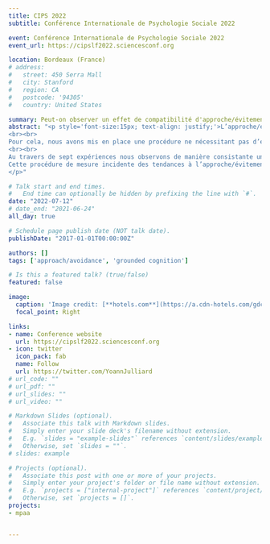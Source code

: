 ```yaml
---
title: CIPS 2022
subtitle: Conférence Internationale de Psychologie Sociale 2022

event: Conférence Internationale de Psychologie Sociale 2022
event_url: https://cipslf2022.sciencesconf.org

location: Bordeaux (France)
# address:
#   street: 450 Serra Mall
#   city: Stanford
#   region: CA
#   postcode: '94305'
#   country: United States

summary: Peut-on observer un effet de compatibilité d'approche/évitement dans une procédure non-évaluative ?
abstract: "<p style='font-size:15px; text-align: justify;'>L’approche/évitement est un comportement de base des organismes. Différentes tâches ont été développées dans la littérature pour mesurer ces tendances à l’action dont la plupart nécessitent l’évaluation affective des stimuli. Lorsque la tâche ne nécessite pas l’évaluation affective des stimuli, la littérature est partagée sur le fait qu’une tendance à l’approche/évitement soit réactivée. Ici nous rapporterons des données suggérant qu’une tendance à l’approche/évitement peut être réactivée sans que les participants n’aient à évaluer affectivement les stimuli. 
<br><br>
Pour cela, nous avons mis en place une procédure ne nécessitant pas d’évaluer affectivement les stimuli. Ainsi, un stimulus positif ou négatif est présenté en amorce, puis les participants doivent approcher ou éviter en fonction d’une forme géométrique.
<br><br>
Au travers de sept expériences nous observons de manière consistante un effet de compatibilité : les participants sont plus rapides pour approcher et éviter une forme géométrique lorsque les amorces sont respectivement positives et négatives (essais compatibles), plutôt que la configuration inverse (essais incompatibles). Nous observons cet effet de compatibilité dans une expérience pilote en laboratoire et deux réplications préenregistrées. Enfin, nous avons testé la robustesse de l’effet de compatibilité à différentes manipulations expérimentales avec quatre expériences préenregistrées.
Cette procédure de mesure incidente des tendances à l’approche/évitement a montré des résultats robustes à la fois en laboratoire, en ligne, et avec différentes manipulations expérimentales. 
</p>"

# Talk start and end times.
#   End time can optionally be hidden by prefixing the line with `#`.
date: "2022-07-12"
# date_end: "2021-06-24"
all_day: true

# Schedule page publish date (NOT talk date).
publishDate: "2017-01-01T00:00:00Z"

authors: []
tags: ['approach/avoidance', 'grounded cognition']

# Is this a featured talk? (true/false)
featured: false

image:
  caption: 'Image credit: [**hotels.com**](https://a.cdn-hotels.com/gdcs/production189/d444/3b7213f7-32a8-4923-bf70-51714fb0945a.jpg?impolicy=fcrop&w=800&h=533&q=medium)'
  focal_point: Right

links:
- name: Conference website
  url: https://cipslf2022.sciencesconf.org
- icon: twitter
  icon_pack: fab
  name: Follow
  url: https://twitter.com/YoannJulliard
# url_code: ""
# url_pdf: ""
# url_slides: ""
# url_video: ""

# Markdown Slides (optional).
#   Associate this talk with Markdown slides.
#   Simply enter your slide deck's filename without extension.
#   E.g. `slides = "example-slides"` references `content/slides/example-slides.md`.
#   Otherwise, set `slides = ""`.
# slides: example

# Projects (optional).
#   Associate this post with one or more of your projects.
#   Simply enter your project's folder or file name without extension.
#   E.g. `projects = ["internal-project"]` references `content/project/deep-learning/index.md`.
#   Otherwise, set `projects = []`.
projects:
- mpaa


---
```

